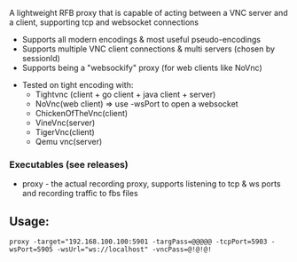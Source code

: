 A lightweight RFB proxy that is capable of acting between a VNC server and a client, supporting tcp and websocket connections
* Supports all modern encodings & most useful pseudo-encodings
* Supports multiple VNC client connections & multi servers (chosen by sessionId)
* Supports being a "websockify" proxy (for web clients like NoVnc)
    
- Tested on tight encoding with:
    - Tightvnc (client + go client + java client + server)
    - NoVnc(web client) => use -wsPort to open a websocket
    - ChickenOfTheVnc(client)
    - VineVnc(server)
    - TigerVnc(client)
    - Qemu vnc(server) 


### Executables (see releases)
* proxy - the actual recording proxy, supports listening to tcp & ws ports and recording traffic to fbs files

## Usage:
    proxy -target="192.168.100.100:5901 -targPass=@@@@@ -tcpPort=5903 -wsPort=5905 -wsUrl="ws://localhost" -vncPass=@!@!@!